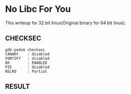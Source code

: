 # No Libc For You
This writeup for 32 bit linux(Original binary for 64 bit linux).

## CHECKSEC
```
gdb-peda$ checksec
CANARY    : disabled
FORTIFY   : disabled
NX        : ENABLED
PIE       : disabled
RELRO     : Partial
```
## RESULT
